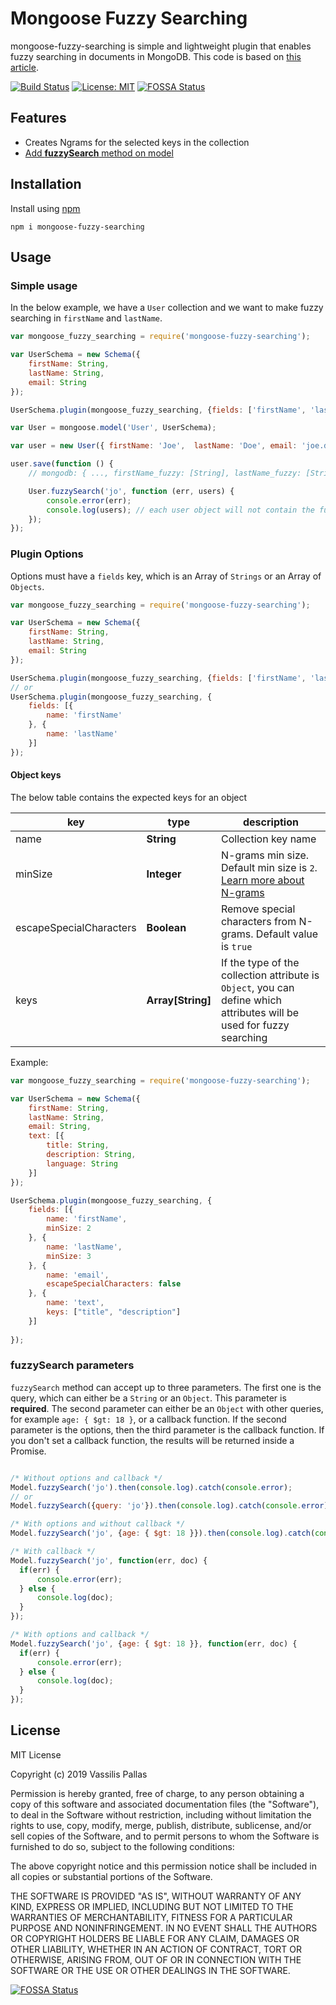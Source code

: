 Mongoose Fuzzy Searching
=========

mongoose-fuzzy-searching is simple and lightweight plugin that enables fuzzy searching in documents in MongoDB.
This code is based on [this article](https://medium.com/xeneta/fuzzy-search-with-mongodb-and-python-57103928ee5d).

[![Build Status](https://travis-ci.com/VassilisPallas/mongoose-fuzzy-searching.svg?token=iwmbqGL1Zp9rkA7hmQ6P&branch=master)](https://travis-ci.com/VassilisPallas/mongoose-fuzzy-searching)
[![License: MIT](https://img.shields.io/badge/License-MIT-yellow.svg)](https://opensource.org/licenses/MIT)
[![FOSSA Status](https://app.fossa.io/api/projects/git%2Bgithub.com%2FVassilisPallas%2Fmongoose-fuzzy-searching.svg?type=shield)](https://app.fossa.io/projects/git%2Bgithub.com%2FVassilisPallas%2Fmongoose-fuzzy-searching?ref=badge_shield)

## Features
  - Creates Ngrams for the selected keys in the collection
  - [Add __fuzzySearch__ method on model](#simple-usage)

## Installation
Install using [npm](https://npmjs.org)

```
npm i mongoose-fuzzy-searching
```

## Usage

### Simple usage

In the below example, we have a `User` collection and we want to make fuzzy searching in `firstName` and `lastName`.

```javascript
var mongoose_fuzzy_searching = require('mongoose-fuzzy-searching');

var UserSchema = new Schema({
    firstName: String,
    lastName: String,
    email: String
});

UserSchema.plugin(mongoose_fuzzy_searching, {fields: ['firstName', 'lastName']});

var User = mongoose.model('User', UserSchema);

var user = new User({ firstName: 'Joe',  lastName: 'Doe', email: 'joe.doe@mail.com'});

user.save(function () {
    // mongodb: { ..., firstName_fuzzy: [String], lastName_fuzzy: [String] }

    User.fuzzySearch('jo', function (err, users) {
        console.error(err);
        console.log(users); // each user object will not contain the fuzzy keys
    });
});
```

### Plugin Options

Options must have a `fields` key, which is an Array of `Strings` or an Array of `Objects`.

```javascript
var mongoose_fuzzy_searching = require('mongoose-fuzzy-searching');

var UserSchema = new Schema({
    firstName: String,
    lastName: String,
    email: String
});

UserSchema.plugin(mongoose_fuzzy_searching, {fields: ['firstName', 'lastName']});
// or
UserSchema.plugin(mongoose_fuzzy_searching, {
    fields: [{
        name: 'firstName'
    }, {
        name: 'lastName'
    }]
});
```
#### Object keys

The below table contains the expected keys for an object

| __key__                    | __type__          | __description__                                                                                                                         |
|----------------------------|-------------------|-----------------------------------------------------------------------------------------------------------------------------------------|
| name                       | __String__        | Collection key name                                                                                                                     |
| minSize                    | __Integer__       | N-grams min size. Default min size is `2`. [Learn more about N-grams](http://text-analytics101.rxnlp.com/2014/11/what-are-n-grams.html) |
| escapeSpecialCharacters    | __Boolean__       | Remove special characters from N-grams. Default value is `true`                                                                         |
| keys                       | __Array[String]__ | If the type of the collection attribute is `Object`, you can define which attributes will be used for fuzzy searching                   |

Example:

```javascript
var mongoose_fuzzy_searching = require('mongoose-fuzzy-searching');

var UserSchema = new Schema({
    firstName: String,
    lastName: String,
    email: String,
    text: [{
        title: String,
        description: String,
        language: String
    }]
});

UserSchema.plugin(mongoose_fuzzy_searching, {
    fields: [{
        name: 'firstName',
        minSize: 2
    }, {
        name: 'lastName',
        minSize: 3
    }, {
        name: 'email',
        escapeSpecialCharacters: false
    }, {
        name: 'text',
        keys: ["title", "description"]
    }]
    
});
```
### fuzzySearch parameters

`fuzzySearch` method can accept up to three parameters. The first one is the query, which can either be a `String` or an `Object`. This parameter is __required__.
The second parameter can either be an `Object` with other queries, for example `age: { $gt: 18 }`, or a callback function.
If the second parameter is the options, then the third parameter is the callback function. If you don't set a callback function, the results will be returned inside a Promise.

```javascript

/* Without options and callback */
Model.fuzzySearch('jo').then(console.log).catch(console.error);
// or
Model.fuzzySearch({query: 'jo'}).then(console.log).catch(console.error);

/* With options and without callback */
Model.fuzzySearch('jo', {age: { $gt: 18 }}).then(console.log).catch(console.error);

/* With callback */
Model.fuzzySearch('jo', function(err, doc) {
  if(err) {
      console.error(err);
  } else {
      console.log(doc);
  }
});

/* With options and callback */
Model.fuzzySearch('jo', {age: { $gt: 18 }}, function(err, doc) {
  if(err) {
      console.error(err);
  } else {
      console.log(doc);
  }
});
```

## License

MIT License

Copyright (c) 2019 Vassilis Pallas

Permission is hereby granted, free of charge, to any person obtaining a copy
of this software and associated documentation files (the "Software"), to deal
in the Software without restriction, including without limitation the rights
to use, copy, modify, merge, publish, distribute, sublicense, and/or sell
copies of the Software, and to permit persons to whom the Software is
furnished to do so, subject to the following conditions:

The above copyright notice and this permission notice shall be included in all
copies or substantial portions of the Software.

THE SOFTWARE IS PROVIDED "AS IS", WITHOUT WARRANTY OF ANY KIND, EXPRESS OR
IMPLIED, INCLUDING BUT NOT LIMITED TO THE WARRANTIES OF MERCHANTABILITY,
FITNESS FOR A PARTICULAR PURPOSE AND NONINFRINGEMENT. IN NO EVENT SHALL THE
AUTHORS OR COPYRIGHT HOLDERS BE LIABLE FOR ANY CLAIM, DAMAGES OR OTHER
LIABILITY, WHETHER IN AN ACTION OF CONTRACT, TORT OR OTHERWISE, ARISING FROM,
OUT OF OR IN CONNECTION WITH THE SOFTWARE OR THE USE OR OTHER DEALINGS IN THE
SOFTWARE.


[![FOSSA Status](https://app.fossa.io/api/projects/git%2Bgithub.com%2FVassilisPallas%2Fmongoose-fuzzy-searching.svg?type=large)](https://app.fossa.io/projects/git%2Bgithub.com%2FVassilisPallas%2Fmongoose-fuzzy-searching?ref=badge_large)